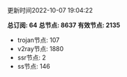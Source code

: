更新时间2022-10-07 19:04:22

**总订阅: 64**
**总节点: 8637**
**有效节点: 2135**
- trojan节点: 107
- v2ray节点: 1880
- ssr节点: 2
- ss节点: 146
